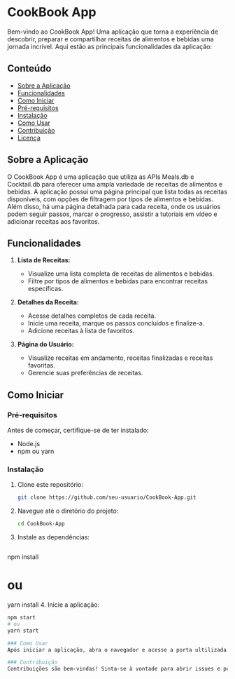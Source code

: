 # CookBook App

Bem-vindo ao CookBook App! Uma aplicação que torna a experiência de descobrir, preparar e compartilhar receitas de alimentos e bebidas uma jornada incrível. Aqui estão as principais funcionalidades da aplicação:

## Conteúdo

- [Sobre a Aplicação](#sobre-a-aplicação)
- [Funcionalidades](#funcionalidades)
- [Como Iniciar](#como-iniciar)
- [Pré-requisitos](#pré-requisitos)
- [Instalação](#instalação)
- [Como Usar](#como-usar)
- [Contribuição](#contribuição)
- [Licença](#licença)

## Sobre a Aplicação

O CookBook App é uma aplicação que utiliza as APIs Meals.db e Cocktail.db para oferecer uma ampla variedade de receitas de alimentos e bebidas. A aplicação possui uma página principal que lista todas as receitas disponíveis, com opções de filtragem por tipos de alimentos e bebidas. Além disso, há uma página detalhada para cada receita, onde os usuários podem seguir passos, marcar o progresso, assistir a tutoriais em vídeo e adicionar receitas aos favoritos.

## Funcionalidades

1. **Lista de Receitas:**
   - Visualize uma lista completa de receitas de alimentos e bebidas.
   - Filtre por tipos de alimentos e bebidas para encontrar receitas específicas.

2. **Detalhes da Receita:**
   - Acesse detalhes completos de cada receita.
   - Inicie uma receita, marque os passos concluídos e finalize-a.
   - Adicione receitas à lista de favoritos.

3. **Página do Usuário:**
   - Visualize receitas em andamento, receitas finalizadas e receitas favoritas.
   - Gerencie suas preferências de receitas.

## Como Iniciar

### Pré-requisitos

Antes de começar, certifique-se de ter instalado:
- Node.js
- npm ou yarn

### Instalação

1. Clone este repositório:
   ```bash
   git clone https://github.com/seu-usuario/CookBook-App.git
2. Navegue até o diretório do projeto:
   ```bash
   cd CookBook-App
3. Instale as dependências:
   ```bash
  npm install
  # ou
  yarn install
4. Inicie a aplicação:
   ```bash
  npm start
  # ou
  yarn start

 ### Como Usar
Após iniciar a aplicação, abra o navegador e acesse a porta ultilizada para iniciar o projeto (O padrão é: http://localhost:3000 ). Explore as receitas, inicie uma receita, adicione-a aos favoritos e gerencie suas preferências na página do usuário.

 ### Contribuição
Contribuições são bem-vindas! Sinta-se à vontade para abrir issues e pull requests para melhorar o CookBook App.

